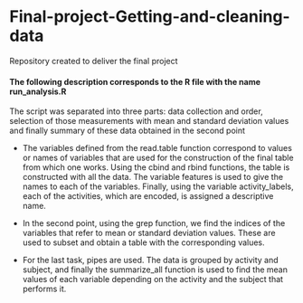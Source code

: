 # Final-project-Getting-and-cleaning-data
Repository created to deliver the final project

#### The following description corresponds to the R file with the name run_analysis.R

The script was separated into three parts: data collection and order, selection 
of those measurements with mean and standard deviation values and finally summary 
of these data obtained in the second point

  * The variables defined from the read.table function correspond to values or 
names of variables that are used for the construction of the final table from 
which one works. Using the cbind and rbind functions, the table is constructed 
with all the data. The variable features is used to give the names to each of 
the variables. Finally, using the variable activity_labels, each of the 
activities, which are encoded, is assigned a descriptive name.

  * In the second point, using the grep function, we find the indices of the 
variables that refer to mean or standard deviation values. These are used to 
subset and obtain a table with the corresponding values.

  * For the last task, pipes are used. The data is grouped by activity and subject,
and finally the summarize_all function is used to find the mean values of each 
variable depending on the activity and the subject that performs it.
